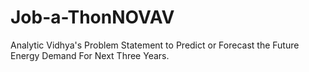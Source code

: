 # Job-a-ThonNOVAV
Analytic Vidhya's Problem Statement to Predict or Forecast the Future Energy Demand For Next Three Years.

